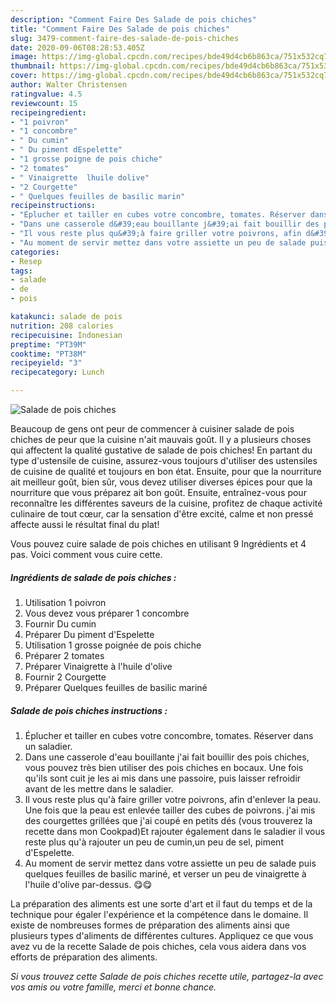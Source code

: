 ```yaml
---
description: "Comment Faire Des Salade de pois chiches"
title: "Comment Faire Des Salade de pois chiches"
slug: 3479-comment-faire-des-salade-de-pois-chiches
date: 2020-09-06T08:28:53.405Z
image: https://img-global.cpcdn.com/recipes/bde49d4cb6b863ca/751x532cq70/salade-de-pois-chiches-photo-principale-de-la-recette.jpg
thumbnail: https://img-global.cpcdn.com/recipes/bde49d4cb6b863ca/751x532cq70/salade-de-pois-chiches-photo-principale-de-la-recette.jpg
cover: https://img-global.cpcdn.com/recipes/bde49d4cb6b863ca/751x532cq70/salade-de-pois-chiches-photo-principale-de-la-recette.jpg
author: Walter Christensen
ratingvalue: 4.5
reviewcount: 15
recipeingredient:
- "1 poivron"
- "1 concombre"
- " Du cumin"
- " Du piment dEspelette"
- "1 grosse poigne de pois chiche"
- "2 tomates"
- " Vinaigrette  lhuile dolive"
- "2 Courgette"
- " Quelques feuilles de basilic marin"
recipeinstructions:
- "Éplucher et tailler en cubes votre concombre, tomates. Réserver dans un saladier."
- "Dans une casserole d&#39;eau bouillante j&#39;ai fait bouillir des pois chiches, vous pouvez très bien utiliser des pois chiches en bocaux. Une fois qu&#39;ils sont cuit je les ai mis dans une passoire, puis laisser refroidir avant de les mettre dans le saladier."
- "Il vous reste plus qu&#39;à faire griller votre poivrons, afin d&#39;enlever la peau. Une fois que la peau est enlevée tailler des cubes de poivrons. j&#39;ai mis des courgettes grillées que j&#39;ai coupé en petits dés (vous trouverez la recette dans mon Cookpad)Et rajouter également dans le saladier il vous reste plus qu&#39;à rajouter un peu de cumin,un peu de sel, piment d&#39;Espelette."
- "Au moment de servir mettez dans votre assiette un peu de salade puis quelques feuilles de basilic mariné, et verser un peu de vinaigrette à l&#39;huile d&#39;olive par-dessus. 😋😋"
categories:
- Resep
tags:
- salade
- de
- pois

katakunci: salade de pois 
nutrition: 208 calories
recipecuisine: Indonesian
preptime: "PT39M"
cooktime: "PT38M"
recipeyield: "3"
recipecategory: Lunch

---
```



![Salade de pois chiches](https://img-global.cpcdn.com/recipes/bde49d4cb6b863ca/751x532cq70/salade-de-pois-chiches-photo-principale-de-la-recette.jpg)

Beaucoup de gens ont peur de commencer à cuisiner salade de pois chiches de peur que la cuisine n'ait mauvais goût. Il y a plusieurs choses qui affectent la qualité gustative de salade de pois chiches! En partant du type d'ustensile de cuisine, assurez-vous toujours d'utiliser des ustensiles de cuisine de qualité et toujours en bon état. Ensuite, pour que la nourriture ait meilleur goût, bien sûr, vous devez utiliser diverses épices pour que la nourriture que vous préparez ait bon goût. Ensuite, entraînez-vous pour reconnaître les différentes saveurs de la cuisine, profitez de chaque activité culinaire de tout cœur, car la sensation d'être excité, calme et non pressé affecte aussi le résultat final du plat!

<!--inarticleads1-->

Vous pouvez cuire salade de pois chiches en utilisant 9 Ingrédients et 4 pas. Voici comment vous cuire cette.

##### Ingrédients de salade de pois chiches :

1. Utilisation 1 poivron
1. Vous devez vous préparer 1 concombre
1. Fournir  Du cumin
1. Préparer  Du piment d&#39;Espelette
1. Utilisation 1 grosse poignée de pois chiche
1. Préparer 2 tomates
1. Préparer  Vinaigrette à l&#39;huile d&#39;olive
1. Fournir 2 Courgette
1. Préparer  Quelques feuilles de basilic mariné




<!--inarticleads2-->

##### Salade de pois chiches instructions :

1. Éplucher et tailler en cubes votre concombre, tomates. Réserver dans un saladier.
1. Dans une casserole d&#39;eau bouillante j&#39;ai fait bouillir des pois chiches, vous pouvez très bien utiliser des pois chiches en bocaux. Une fois qu&#39;ils sont cuit je les ai mis dans une passoire, puis laisser refroidir avant de les mettre dans le saladier.
1. Il vous reste plus qu&#39;à faire griller votre poivrons, afin d&#39;enlever la peau. Une fois que la peau est enlevée tailler des cubes de poivrons. j&#39;ai mis des courgettes grillées que j&#39;ai coupé en petits dés (vous trouverez la recette dans mon Cookpad)Et rajouter également dans le saladier il vous reste plus qu&#39;à rajouter un peu de cumin,un peu de sel, piment d&#39;Espelette.
1. Au moment de servir mettez dans votre assiette un peu de salade puis quelques feuilles de basilic mariné, et verser un peu de vinaigrette à l&#39;huile d&#39;olive par-dessus. 😋😋




<!--inarticleads1-->

<p>
La préparation des aliments est une sorte d'art et il faut du temps et de la technique pour égaler l'expérience et la compétence dans le domaine. Il existe de nombreuses formes de préparation des aliments ainsi que plusieurs types d'aliments de différentes cultures. Appliquez ce que vous avez vu de la recette Salade de pois chiches, cela vous aidera dans vos efforts de préparation des aliments.
</p>

<p>
<i>Si vous trouvez cette Salade de pois chiches recette utile, partagez-la avec vos amis ou votre famille, merci et bonne chance.</i>
</p>
